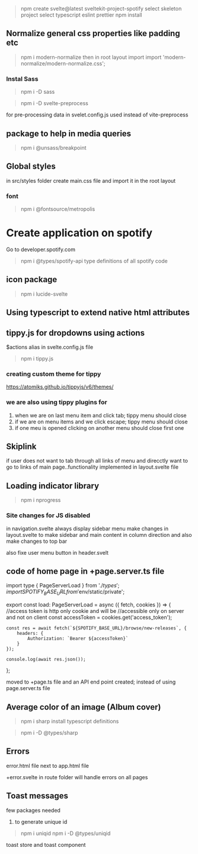 >npm create svelte@latest sveltekit-project-spotify
select skeleton project
select typescript
eslint
prettier
>npm install

## Normalize general css properties like padding etc
>npm i modern-normalize
then in root layout import
import 'modern-normalize/modern-normalize.css';

### Instal Sass
>npm i -D sass

>npm i -D svelte-preprocess

for pre-processing data in svelet.config.js
used instead of vite-preprocess

## package to help in media queries
> npm i @unsass/breakpoint


## Global styles
in src/styles folder create main.css file
and import it in the root layout

### font
>npm i @fontsource/metropolis


# Create application on spotify
Go to developer.spotify.com

> npm i @types/spotify-api
type definitions of all spotify code

## icon package
> npm i lucide-svelte

## Using typescript to extend native html attributes

## tippy.js for dropdowns using actions
 $actions alias in svelte.config.js file
 >npm i tippy.js

### creating custom theme for tippy

https://atomiks.github.io/tippyjs/v6/themes/

### we are also using tippy plugins for
1. when we are on last menu item and click tab; tippy menu should close
2. if we are on menu items and we click escape; tippy menu should close
3. if one meu is opened clicking on another menu should close first one


## Skiplink
if user does not want to tab through all links of menu and direcctly want to go to links of main page..functionality implemented in layout.svelte file

## Loading indicator library
 >npm i nprogress 

 ### Site changes for JS disabled
 in navigation.svelte always display sidebar menu
 make changes in layout.svelte to make sidebar and main content in
 column direction and also make changes to top bar

 also fixe user menu button in header.svelt

 ## code of home page in +page.server.ts file

 import type { PageServerLoad } from './$types';
import { SPOTIFY_BASE_URL } from '$env/static/private';

export const load: PageServerLoad = async ({ fetch, cookies }) => {
	//access token is http only cookie and will be
	//accessible only on server and not on client
	const accessToken = cookies.get('access_token');

	const res = await fetch(`${SPOTIFY_BASE_URL}/browse/new-releases`, {
		headers: {
			Authorization: `Bearer ${accessToken}`
		}
	});

	console.log(await res.json());
};


moved to +page.ts file and an API end point created; instead of using page.server.ts file


## Average color of an image (Album cover)

> npm i sharp
install typescript definitions

>npm i -D @types/sharp

## Errors
error.html file next to app.html file
<!-- if error occurs in root layout  above file will be used-->

+error.svelte in route folder will handle errors on all pages


## Toast messages

few packages needed
1. to generate unique id
> npm i uniqid
> npm i -D @types/uniqid

toast store and toast component


